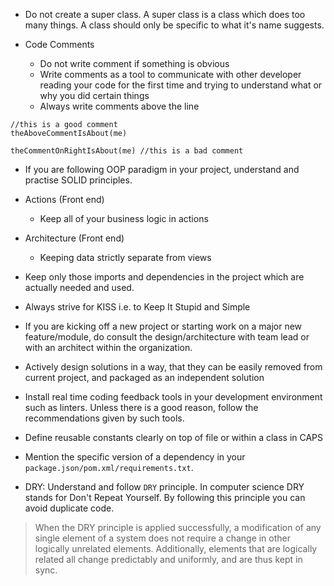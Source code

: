 - Do not create a super class. A super class is a class which does too many things. A class should only be specific to what it's name suggests. 

- Code Comments 
    - Do not write comment if something is obvious 
    - Write comments as a tool to communicate with other developer reading your code for the first time and trying to understand what or why you did certain things
    - Always write comments above the line

```
//this is a good comment
theAboveCommentIsAbout(me)

theCommentOnRightIsAbout(me) //this is a bad comment
```

- If you are following OOP paradigm in your project, understand and practise SOLID principles. 

- Actions (Front end)
    - Keep all of your business logic in actions

- Architecture (Front end)
    - Keeping data strictly separate from views

- Keep only those imports and dependencies in the project which are actually needed and used.

- Always strive for KISS i.e. to Keep It Stupid and Simple

- If you are kicking off a new project or starting work on a major new feature/module, do consult the design/architecture with team lead or with an architect within the organization. 

- Actively design solutions in a way, that they can be easily removed from current project, and packaged as an independent solution

- Install real time coding feedback tools in your development environment such as linters. Unless there is a good reason, follow the recommendations given by such tools. 

- Define reusable constants clearly on top of file or within a class in CAPS

- Mention the specific version of a dependency in your `package.json/pom.xml/requirements.txt`.

- DRY: Understand and follow `DRY` principle. In computer science DRY stands for Don't Repeat Yourself. By following this principle you can avoid duplicate code. 
> When the DRY principle is applied successfully, a modification of any single element of a system does not require a change in other logically unrelated elements. Additionally, elements that are logically related all change predictably and uniformly, and are thus kept in sync. 